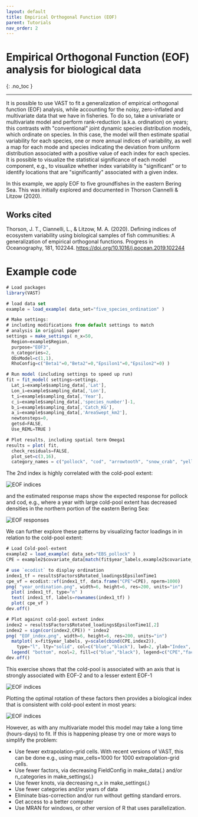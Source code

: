 ```yaml
---
layout: default
title: Empirical Orthogonal Function (EOF)
parent: Tutorials
nav_order: 2
---
```


# Empirical Orthogonal Function (EOF) analysis for biological data
{: .no_toc }

---

It is possible to use VAST to fit a generalization of empirical orthogonal function (EOF) analysis, while accounting for the noisy, zero-inflated and multivariate data that we have in fisheries. To do so, take a univariate or multivariate model and perform rank-reduction (a.k.a. ordination) on years; this contrasts with "conventional" joint dynamic species distribution models, which ordinate on species. In this case, the model will then estimate spatial variability for each species, one or more annual indices of variability, as well a map for each mode and species indicating the deviation from uniform distribution associated with a positive value of each index for each species. It is possible to visualize the statistical significance of each model component, e.g., to visualize whether index variability is "significant" or to identify locations that are "significantly" associated with a given index.

In this example, we apply EOF to five groundfishes in the eastern Bering Sea. This was initially explored and documented in Thorson Ciannelli & Litzow (2020).

## Works cited

Thorson, J. T., Ciannelli, L., & Litzow, M. A. (2020). Defining indices of ecosystem variability using biological samples of fish communities: A generalization of empirical orthogonal functions. Progress in Oceanography, 181, 102244. https://doi.org/10.1016/j.pocean.2019.102244

# Example code

```js
# Load packages
library(VAST)

# load data set
example = load_example( data_set="five_species_ordination" )

# Make settings:
# including modifications from default settings to match
# analysis in original paper
settings = make_settings( n_x=50,
  Region=example$Region,
  purpose="EOF3",
  n_categories=2,
  ObsModel=c(1,1),
  RhoConfig=c("Beta1"=0,"Beta2"=0,"Epsilon1"=0,"Epsilon2"=0) )

# Run model (including settings to speed up run)
fit = fit_model( settings=settings,
  Lat_i=example$sampling_data[,'Lat'],
  Lon_i=example$sampling_data[,'Lon'],
  t_i=example$sampling_data[,'Year'],
  c_i=example$sampling_data[,'species_number']-1,
  b_i=example$sampling_data[,'Catch_KG'],
  a_i=example$sampling_data[,'AreaSwept_km2'],
  newtonsteps=0,
  getsd=FALSE,
  Use_REML=TRUE )

# Plot results, including spatial term Omega1
results = plot( fit,
  check_residuals=FALSE,
  plot_set=c(3,16),
  category_names = c("pollock", "cod", "arrowtooth", "snow_crab", "yellowfin") )
```

The 2nd index is highly correlated with the cold-pool extent:

![EOF indices](/assets/images/index-standardization/Factor_loadings--EpsilonTime1.png)

and the estimated response maps show the expected response for pollock and cod, e.g., where a year with large cold-pool extent has decreased densities in the northern portion of the eastern Bering Sea:

![EOF responses](/assets/images/epsilon_1--Time_2-predicted.png)

We can further explore these patterns by visualizing factor loadings in in relation to the cold-pool extent:

```js
# Load Cold-pool-extent
example2 = load_example( data_set="EBS_pollock" )
CPE = example2$covariate_data[match(fit$year_labels,example2$covariate_data$Year),'AREA_SUM_KM2_LTE2']

# use `ecodist` to display ordination
index1_tf = results$Factors$Rotated_loadings$EpsilonTime1
cpe_vf = ecodist::vf(index1_tf, data.frame("CPE"=CPE), nperm=1000)
png( "year_ordination.png", width=6, height=6, res=200, units="in")
  plot( index1_tf, type="n" )
  text( index1_tf, labels=rownames(index1_tf) )
  plot( cpe_vf )
dev.off()

# Plot against cold-pool extent index
index2 = results$Factors$Rotated_loadings$EpsilonTime1[,2]
index2 = sign(cor(index2,CPE)) * index2
png( "EOF_index.png", width=6, height=6, res=200, units="in")
  matplot( x=fit$year_labels, y=scale(cbind(CPE,index2)),
    type="l", lty="solid", col=c("blue","black"), lwd=2, ylab="Index", xlab="Year" )
  legend( "bottom", ncol=2, fill=c("blue","black"), legend=c("CPE","factor-2"), bty="n")
dev.off()
```

This exercise shows that the cold-pool is associated with an axis that is strongly associated with EOF-2 and to a lesser extent EOF-1

![EOF indices](/assets/images/index-standardization/year_ordination.png)

Plotting the optimal rotation of these factors then provides a biological index that is consistent with cold-pool extent in most years:

![EOF indices](/assets/images/index-standardization/EOF_index.png)

However, as with any multivariate model this model may take a long time (hours-days) to fit. If this is happening please try one or more ways to simplify the problem:

* Use fewer extrapolation-grid cells. With recent versions of VAST, this can be done e.g., using max_cells=1000 for 1000 extrapolation-grid cells.
* Use fewer factors, via decreasing FieldConfig in make_data(.) and/or n_categories in make_settings(.)
* Use fewer knots, via decreasing n_x in make_settings(.)
* Use fewer categories and/or years of data
* Eliminate bias-correction and/or run without getting standard errors.
* Get access to a better computer
* Use MRAN for windows, or other version of R that uses parallelization.
